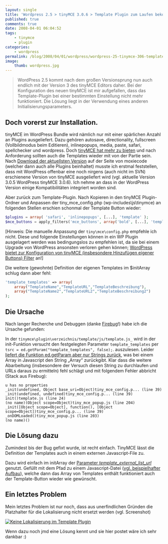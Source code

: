 ```yaml
---
layout: single
title: 'Wordpress 2.5 > tinyMCE 3.0.6 > Template Plugin zum Laufen bekommen'
published: true
comments: true
date: 2008-04-01 06:04:52
tags:
    - tinymce
    - plugin
categories:
    - wordpress
permalink: /blog/2008/04/01/wordpress/wordpress-25-tinymce-306-template-plugin-zum-laufen-bekommen
image:
    thumb: wordpress.jpg
---
```

> WordPress 2.5 kommt nach dem großen Versionsprung nun auch endlich mit der Version 3 des tinyMCE Editors daher.
> Bei der Konfiguration des neuen tinyMCE ist mir aufgefallen, dass das Template-Plugin bei einer bestimmten 
> Einstellung nicht mehr funktioniert. Die Lösung liegt in der Verwendung eines anderen Initialisierungsparameters.

## Doch vorerst zur Installation.

tinyMCE im WordPress Bundle wird nämlich nur mit einer spärlichen Anzahl an Plugins ausgeliefert. Dazu gehören autosave, directionality, fullscreen (Vollbildmodus beim Editieren), inlinepopups, media, paste, safari, spellchecker und wordpress. Doch [tinyMCE hat mehr zu bieten][1] und nach Anforderung sollten auch die Templates wieder mit von der Partie sein. Nach [Download der aktuellsten Version][2] auf der Seite von moxiecode (welcher dann auch alle Plugins beinhaltet) musste ich erstmal feststellen, dass mit WordPress offenbar eine noch nirgens (auch nicht im SVN) erschienene Version von tinyMCE ausgeliefert wird (vgl. aktuelle Version 3.0.5  WordPress tinyMCE 3.0.6). Ich nehme an dass in der WordPress Version einige Kompatibilitäten integriert worden sind.

Aber zurück zum Template-Plugin. Nach Kopieren in den tinyMCE Plugin-Ordner und Anpassen der tiny\_mce\_config.php (wp-includes\js\tinymce) an folgenden Stellen erschien schonmal der Template Button wieder:

```php
$plugins = array( 'safari', 'inlinepopups', [...], 'template' );
$mce_buttons = apply_filters('mce_buttons', array('bold', [...], 'template' ));
```

[Hinweis: Die manuelle Anpassung der `tiny\mce\config.php` empfehle ich nicht. Diese und folgende Einstellungen können
 in ein WP Plugin ausgelagert werden was bedingungslos zu empfehlen ist, da sie bei einem Upgrade von WordPress 
 ansonsten verloren gehen können; [WordPress bietet zur Konfiguration von tinyMCE 
 (insbesondere Hinzufügen eigener Buttons) Filter][3] an!]

Die weitere (gewohnte) Definition der eigenen Templates im $initArray schlug dann aber fehl:

```php
'template_templates' => array(
	array("TemplateName","TemplateURL","TemplateBeschreibung"),
	array("TemplateName2","TemplateURL2","TemplateBeschreibung2")
);
```

## Die Ursache

Nach langer Recherche und Debuggen (danke [Firebug][4]!) habe ich die Ursache gefunden:

In der `tinymce\plugin\verzeichnis/template/js/template.js_` wird in der init-Funktion versucht den festgelegten
Parameter `template_templates` per `tsrc = ed.getParam("template_templates", false);`.
auszulesen. Leider [liefert die Funktion ed.getParam aber nur Strings zurück][5], was bei einem Array in Javascript den 
String &#8222;Array&#8220; zurückgibt. Klar dass die weitere Abarbeitung (insbesondere der Versuch diesen String zu
 durchlaufen und URLs daraus zu ermitteln) fehl schlägt und mit folgendem Fehler abbricht (Stack aus Firebug):

```
u has no properties
_init(undefined, Object base_uri=Object)tiny_mce_config.p... (line 39)
_init(undefined, undefined)tiny_mce_config.p... (line 39)
init()template.js (line 24)
(no name)(Object scope=Object)tiny_mce_popup.js (line 204)
_init([Object scope=Object], function(), [Object
scope=Object])tiny_mce_config.p... (line 39)
_onDOMLoaded()tiny_mce_popup.js (line 203)
(no name)()
```

## Die Lösung dazu

Zumindest bis der Bug gefixt wurde, ist recht einfach. TinyMCE lässt die Definition der Templates auch in einem
 externen Javascript-File zu.

Dazu wird einfach im initArray der [Parameter _template\_external\_list_url_][6] genutzt. Gefüllt mit dem Pfad zu einem
 Javascript-Datei ([vgl. beispielhafter Aufbau][7]), welche dann das Array von Templates enthält funktioniert auch
  der Template-Button wieder wie gewünscht.

## Ein letztes Problem

Mein letztes Problem ist nur noch, dass aus unerfindlichen Gründen die Platzhalter für die Lokalisierung nicht ersetzt
 werden (vgl. Screenshot)

[![Keine Lokalisierung im Template Plugin][8]][9]

Wenn dazu noch jmd eine Lösung kennt und sie hier postet wäre ich sehr dankbar :)

 [1]: http://tinymce.moxiecode.com/example_full.php?example=true "Full example von tinyMCE öffnen"
 [2]: http://tinymce.moxiecode.com/download.php "tinyMCE Downloadseite öffnen"
 [3]: http://codex.wordpress.org/TinyMCE_Custom_Buttons
 [4]: https://addons.mozilla.org/de/firefox/addon/1843 "Pluginseite von Firebug auf mozilla.org öffnen"
 [5]: http://wiki.moxiecode.com/index.php/TinyMCE:API/tinymce.Editor/getParam "Dokumentation zu getParam öffnen"
 [6]: http://wiki.moxiecode.com/index.php/TinyMCE:Plugins/template#Plugin_options
 [7]: http://wiki.moxiecode.com/index.php/TinyMCE:Plugins/template#Example_of_an_external_list
 [8]: http://mediavrog.net/blog/wp-content/uploads/2008/04/template_bug.thumbnail.gif
 [9]: http://mediavrog.net/blog/wp-content/uploads/2008/04/template_bug.gif "Keine Lokalisierung im Template Plugin"